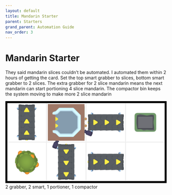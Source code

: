 ```yaml
---
layout: default
title: Mandarin Starter
parent: Starters
grand_parent: Automation Guide
nav_order: 3
---
```


# Mandarin Starter

They said mandarin slices couldn’t be automated. I automated them within 2 hours of getting the card. Set the top smart grabber to slices, bottom smart grabber to 2 slices. The extra grabber for 2 slice mandarin means the next mandarin can start portioning 4 slice mandarin. The compactor bin keeps the system moving to make more 2 slice mandarin

![mandarin_thin.png](</assets/images/guide/starters/mandarin_thin.png>)
    2 grabber, 2 smart, 1 portioner, 1 compactor